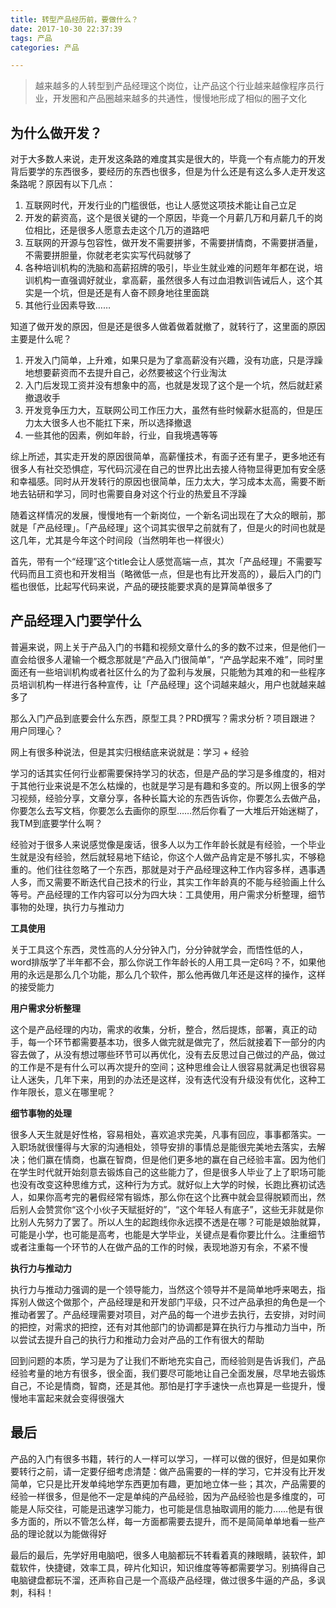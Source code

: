 ```yaml
---
title: 转型产品经历前，要做什么？
date: 2017-10-30 22:37:39
tags: 产品
categories: 产品

---
```


> 越来越多的人转型到产品经理这个岗位，让产品这个行业越来越像程序员行业，开发圈和产品圈越来越多的共通性，慢慢地形成了相似的圈子文化

<!--more-->

## 为什么做开发？

对于大多数人来说，走开发这条路的难度其实是很大的，毕竟一个有点能力的开发背后要学的东西很多，要经历的东西也很多，但是为什么还是有这么多人走开发这条路呢？原因有以下几点：

1. 互联网时代，开发行业的门槛很低，也让人感觉这项技术能让自己立足
2. 开发的薪资高，这个是很关键的一个原因，毕竟一个月薪几万和月薪几千的岗位相比，还是很多人愿意去走这个几万的道路吧
3. 互联网的开源与包容性，做开发不需要拼爹，不需要拼情商，不需要拼酒量，不需要拼胆量，你就老老实实写代码就够了
4. 各种培训机构的洗脑和高薪招牌的吸引，毕业生就业难的问题年年都在说，培训机构一直强调好就业，拿高薪，虽然很多人有过血泪教训告诫后人，这个其实是一个坑，但是还是有人奋不顾身地往里面跳
5. 其他行业因素导致……

知道了做开发的原因，但是还是很多人做着做着就撤了，就转行了，这里面的原因主要是什么呢？

1. 开发入门简单，上升难，如果只是为了拿高薪没有兴趣，没有功底，只是浮躁地想要薪资而不去提升自己，必然要被这个行业淘汰
2. 入门后发现工资并没有想象中的高，也就是发现了这个是一个坑，然后就赶紧撤退收手
3. 开发竞争压力大，互联网公司工作压力大，虽然有些时候薪水挺高的，但是压力太大很多人也不能扛下来，所以选择撤退
4. 一些其他的因素，例如年龄，行业，自我境遇等等

综上所述，其实走开发的原因很简单，高薪懂技术，有面子还有里子，更多地还有很多人有社交恐惧症，写代码沉浸在自己的世界比出去接人待物显得更加有安全感和幸福感。同时从开发转行的原因也很简单，压力太大，学习成本太高，需要不断地去钻研和学习，同时也需要自身对这个行业的热爱且不浮躁

随着这样情况的发展，慢慢地有一个新岗位，一个新名词出现在了大众的眼前，那就是「产品经理」。「产品经理」这个词其实很早之前就有了，但是火的时间也就是这几年，尤其是今年这个时间段（当然明年也一样很火）

首先，带有一个“经理”这个title会让人感觉高端一点，其次「产品经理」不需要写代码而且工资也和开发相当（略微低一点，但是也有比开发高的），最后入门的门槛也很低，比起写代码来说，产品的硬技能要求真的是算简单很多了

## 产品经理入门要学什么

普遍来说，网上关于产品入门的书籍和视频文章什么的多的数不过来，但是他们一直会给很多人灌输一个概念那就是“产品入门很简单”，“产品学起来不难”，同时里面还有一些培训机构或者社区什么的为了盈利与发展，只能勉为其难的和一些程序员培训机构一样进行各种宣传，让「产品经理」这个词越来越火，用户也就越来越多了

那么入门产品到底要会什么东西，原型工具？PRD撰写？需求分析？项目跟进？用户同理心？

网上有很多种说法，但是其实归根结底来说就是：学习 + 经验

学习的话其实任何行业都需要保持学习的状态，但是产品的学习是多维度的，相对于其他行业来说是不怎么枯燥的，也就是学习是有趣和多变的。所以网上很多的学习视频，经验分享，文章分享，各种长篇大论的东西告诉你，你要怎么去做产品，你要怎么去写文档，你要怎么去画你的原型……然后你看了一大堆后开始迷糊了，我TM到底要学什么啊？

经验对于很多人来说感觉像是废话，很多人以为工作年龄长就是有经验，一个毕业生就是没有经验，然后就轻易地下结论，你这个人做产品肯定是不够扎实，不够稳重的。他们往往忽略了一个东西，那就是对于产品经理这种工作内容多样，遇事遇人多，而又需要不断迭代自己技术的行业，其实工作年龄真的不能与经验画上什么等号。产品经理的工作内容可以分为四大块：工具使用，用户需求分析整理，细节事物的处理，执行力与推动力

**工具使用**

关于工具这个东西，灵性高的人分分钟入门，分分钟就学会，而悟性低的人，word排版学了半年都不会，那么你说工作年龄长的人用工具一定6吗？不，如果他用的永远是那么几个功能，那么几个软件，那么他再做几年还是这样的操作，这样的接受能力

**用户需求分析整理**

这个是产品经理的内功，需求的收集，分析，整合，然后提炼，部署，真正的动手，每一个环节都需要基本功，很多人做完就是做完了，然后就接着下一部分的内容去做了，从没有想过哪些环节可以再优化，没有去反思过自己做过的产品，做过的工作是不是有什么可以再次提升的空间；这种思维会让人很容易就满足也很容易让人迷失，几年下来，用到的办法还是这样，没有迭代没有升级没有优化，这种工作年限长，意义在哪里呢？

**细节事物的处理**

很多人天生就是好性格，容易相处，喜欢追求完美，凡事有回应，事事都落实。一入职场就很懂得与大家的沟通相处，领导安排的事情总是能很完美地去落实，去解决；他们赢在情商，也赢在智商，但是他们更多地的赢在自己经验丰富。因为他们在学生时代就开始刻意去锻炼自己的这些能力了，但是很多人毕业了上了职场可能也没有改变这种思维方式，这种行为方式。就好似上大学的时候，长跑比赛初试选人，如果你高考完的暑假经常有锻炼，那么你在这个比赛中就会显得脱颖而出，然后别人会赞赏你“这个小伙子天赋挺好的”，“这个年轻人有底子”，这些无非就是你比别人先努力了罢了。所以人生的起跑线你永远摸不透是在哪？可能是娘胎就算，可能是小学，也可能是高考，也能是大学毕业，关键点是看你要比什么。注重细节或者注重每一个环节的人在做产品的工作的时候，表现地游刃有余，不紧不慢

**执行力与推动力**

执行力与推动力强调的是一个领导能力，当然这个领导并不是简单地呼来喝去，指挥别人做这个做那个，产品经理是和开发部门平级，只不过产品承担的角色是一个推动者罢了。产品经理需要对项目，对产品的每一个进步去执行，去安排，对时间的把控，对需求的把控，还有对其他部门的协调都是算在执行力与推动力当中，所以尝试去提升自己的执行力和推动力会对产品的工作有很大的帮助

回到问题的本质，学习是为了让我们不断地充实自己，而经验则是告诉我们，产品经验考量的地方有很多，很全面，我们要尽可能地让自己全面发展，尽早地去锻炼自己，不论是情商，智商，还是其他。那怕是打字手速快一点也算是一些提升，慢慢地丰富起来就会变得很强大

## 最后

产品的入门有很多书籍，转行的人一样可以学习，一样可以做的很好，但是如果你要转行之前，请一定要仔细考虑清楚：做产品需要的一样的学习，它并没有比开发简单，它只是比开发单纯地学东西更加有趣，更加地立体一些；其次，产品需要的经验一样很多，但是他不一定是单纯的产品经验，因为产品经验也是多维度的，可能是人际交往，可能是迅速学习能力，也可能是信息抽取调用的能力……他是有很多方面的，所以不管怎么样，每一方面都需要去提升，而不是简简单单地看一些产品的理论就以为能做得好

最后的最后，先学好用电脑吧，很多人电脑都玩不转看着真的辣眼睛，装软件，卸载软件，快捷键，效率工具，碎片化知识，知识维度等等都需要学习。别搞得自己电脑键盘都玩不溜，还声称自己是一个高级产品经理，做过很多牛逼的产品，多讽刺，科科！











